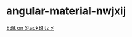 # angular-material-nwjxij

[Edit on StackBlitz ⚡️](https://stackblitz.com/edit/angular-material-nwjxij)
